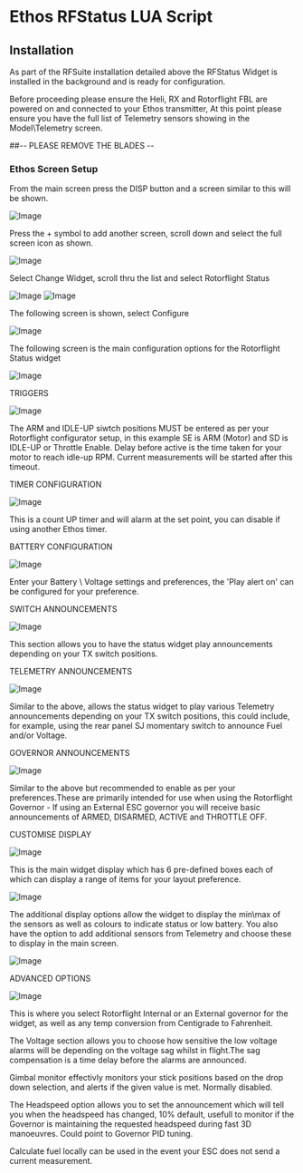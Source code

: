 # Ethos RFStatus LUA Script

## Installation

As part of the RFSuite installation detailed above the RFStatus Widget is installed in the background and is ready for configuration.

Before proceeding please ensure the Heli, RX and Rotorflight FBL are powered on and connected to your Ethos transmitter, At this point please ensure you have the full list of Telemetry sensors showing in the Model\Telemetry screen. 

##-- PLEASE REMOVE THE BLADES --


### Ethos Screen Setup

From the main screen press the DISP button and a screen similar to this will be shown.

![Image](https://github.com/jimmy6616/Ethos-RFStatus/blob/IMG/Main_Screen_2.jpg)

Press the + symbol to add another screen, scroll down and select the full screen icon as shown.

![Image](https://github.com/jimmy6616/Ethos-RFStatus/blob/IMG/Main_Screen_3.jpg)

Select Change Widget, scroll thru the list and select Rotorflight Status

![Image](https://github.com/jimmy6616/Ethos-RFStatus/blob/IMG/Main_Screen_4.jpg)
![Image](https://github.com/jimmy6616/Ethos-RFStatus/blob/IMG/Main_Screen_5.jpg)

The following screen is shown, select Configure

![Image](https://github.com/jimmy6616/Ethos-RFStatus/blob/IMG/Main_Screen_6.jpg)

The following screen is the main configuration options for the Rotorflight Status widget

![Image](https://github.com/jimmy6616/Ethos-RFStatus/blob/IMG/Main_Screen_7.jpg)

TRIGGERS

![Image](https://github.com/jimmy6616/Ethos-RFStatus/blob/IMG/Main_Screen_8.jpg)

The ARM and IDLE-UP siwtch positions MUST be entered as per your Rotorflight configurator setup, in this example SE is ARM (Motor) and SD is IDLE-UP or Throttle Enable. Delay before active is the time taken for your motor to reach idle-up RPM. Current measurements will be started after this timeout.

TIMER CONFIGURATION

![Image](https://github.com/jimmy6616/Ethos-RFStatus/blob/IMG/Main_Screen_9.jpg)

This is a count UP timer and will alarm at the set point, you can disable if using another Ethos timer.

BATTERY CONFIGURATION

![Image](https://github.com/jimmy6616/Ethos-RFStatus/blob/IMG/Main_Screen_10.jpg)

Enter your Battery \ Voltage settings and preferences, the 'Play alert on' can be configured for your preference.

SWITCH ANNOUNCEMENTS

![Image](https://github.com/jimmy6616/Ethos-RFStatus/blob/IMG/Main_Screen_11.jpg)

This section allows you to have the status widget play announcements depending on your TX switch positions.

TELEMETRY ANNOUNCEMENTS

![Image](https://github.com/jimmy6616/Ethos-RFStatus/blob/IMG/Main_Screen_12.jpg)

Similar to the above, allows the status widget to play various Telemetry announcements depending on your TX switch positions, this could include, for example, using the rear panel SJ momentary switch to announce Fuel and/or Voltage.


GOVERNOR ANNOUNCEMENTS

![Image](https://github.com/jimmy6616/Ethos-RFStatus/blob/IMG/Main_Screen_13.jpg)

Similar to the above but recommended to enable as per your preferences.These are primarily intended for use when using the Rotorflight Governor - If using an External ESC governor you will receive basic announcements of ARMED, DISARMED, ACTIVE and THROTTLE OFF.

CUSTOMISE DISPLAY

![Image](https://github.com/jimmy6616/Ethos-RFStatus/blob/IMG/Display.jpg)

This is the main widget display which has 6 pre-defined boxes each of which can display a range of items for your layout preference.

![Image](https://github.com/jimmy6616/Ethos-RFStatus/blob/IMG/RFStatus.jpg)

The additional display options allow the widget to display the min\max of the sensors as well as colours to indicate status or low battery. You also have the option to add additional sensors from Telemetry and choose these to display in the main screen.

![Image](https://github.com/jimmy6616/Ethos-RFStatus/blob/IMG/Display2.jpg)

ADVANCED OPTIONS

![Image](https://github.com/jimmy6616/Ethos-RFStatus/blob/IMG/Advanced.jpg)

This is where you select Rotorflight Internal or an External governor for the widget, as well as any temp conversion from Centigrade to Fahrenheit.

The Voltage section allows you to choose how sensitive the low voltage alarms will be depending on the voltage sag whilst in flight.The sag compensation is a time delay before the alarms are announced.

Gimbal monitor effectivly monitors your stick positions based on the drop down selection, and alerts if the given value is met. Normally disabled.

The Headspeed option allows you to set the announcement which will tell you when the headspeed has changed, 10% default, usefull to monitor if the Governor is maintaining the requested headspeed during fast 3D manoeuvres. Could point to Governor PID tuning.

Calculate fuel locally can be used in the event your ESC does not send a current measurement.



